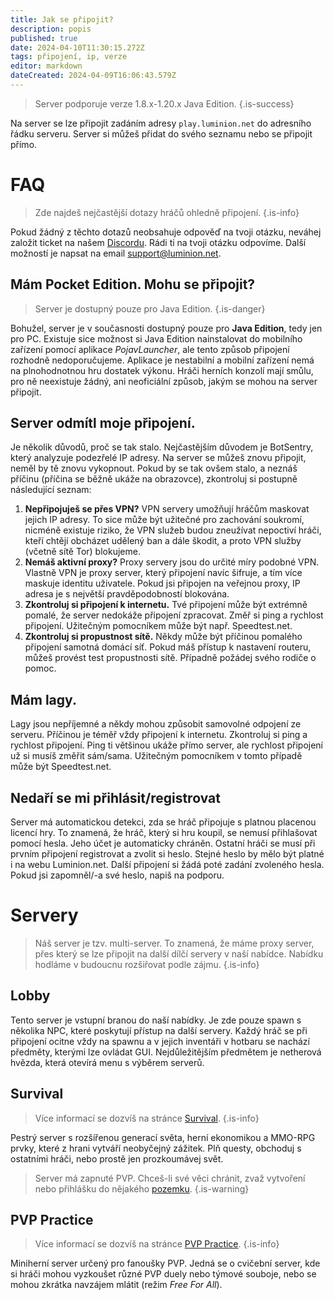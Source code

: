 ```yaml
---
title: Jak se připojit?
description: popis
published: true
date: 2024-04-10T11:30:15.272Z
tags: připojení, ip, verze
editor: markdown
dateCreated: 2024-04-09T16:06:43.579Z
---
```


> Server podporuje verze 1.8.x-1.20.x Java Edition.
{.is-success}

Na server se lze připojit zadáním adresy `play.luminion.net` do adresního řádku serveru. Server si můžeš přidat do svého seznamu nebo se připojit přímo.

# FAQ
> Zde najdeš nejčastější dotazy hráčů ohledně připojení.
{.is-info}

Pokud žádný z těchto dotazů neobsahuje odpověď na tvoji otázku, neváhej založit ticket na našem [Discordu](https://discord.luminion.net). Rádi ti na tvoji otázku odpovíme. Další možností je napsat na email support@luminion.net.

## Mám Pocket Edition. Mohu se připojit?
> Server je dostupný pouze pro Java Edition.
{.is-danger}

Bohužel, server je v současnosti dostupný pouze pro **Java Edition**, tedy jen pro PC. Existuje sice možnost si Java Edition nainstalovat do mobilního zařízení pomocí aplikace *PojavLauncher*, ale tento způsob připojení rozhodně nedoporučujeme. Aplikace je nestabilní a mobilní zařízení nemá na plnohodnotnou hru dostatek výkonu. Hráči herních konzolí mají smůlu, pro ně neexistuje žádný, ani neoficiální způsob, jakým se mohou na server připojit.

## Server odmítl moje připojení.
Je několik důvodů, proč se tak stalo. Nejčastějším důvodem je BotSentry, který analyzuje podezřelé IP adresy. Na server se můžeš znovu připojit, neměl by tě znovu vykopnout. Pokud by se tak ovšem stalo, a neznáš příčinu (příčina se běžně ukáže na obrazovce), zkontroluj si postupně následující seznam:
1. **Nepřipojuješ se přes VPN?** VPN servery umožňují hráčům maskovat jejich IP adresy. To sice může být užitečné pro zachování soukromí, nicméně existuje riziko, že VPN služeb budou zneužívat nepoctiví hráči, kteří chtějí obcházet udělený ban a dále škodit, a proto VPN služby (včetně sítě Tor) blokujeme.
2. **Nemáš aktivní proxy?** Proxy servery jsou do určité míry podobné VPN. Vlastně VPN je proxy server, který připojení navíc šifruje, a tím více maskuje identitu uživatele. Pokud jsi připojen na veřejnou proxy, IP adresa je s největší pravděpodobností blokována.
3. **Zkontroluj si připojení k internetu.** Tvé připojení může být extrémně pomalé, že server nedokáže připojení zpracovat. Změř si ping a rychlost připojení. Užitečným pomocníkem může být např. Speedtest.net.
4. **Zkontroluj si propustnost sítě.** Někdy může být příčinou pomalého připojení samotná domácí síť. Pokud máš přístup k nastavení routeru, můžeš provést test propustnosti sítě. Případně požádej svého rodiče o pomoc.

## Mám lagy.
Lagy jsou nepříjemné a někdy mohou způsobit samovolné odpojení ze serveru. Příčinou je téměř vždy připojení k internetu. Zkontroluj si ping a rychlost připojení. Ping ti většinou ukáže přímo server, ale rychlost připojení už si musíš změřit sám/sama. Užitečným pomocníkem v tomto případě může být Speedtest.net.

## Nedaří se mi přihlásit/registrovat
Server má automatickou detekci, zda se hráč připojuje s platnou placenou licencí hry. To znamená, že hráč, který si hru koupil, se nemusí přihlašovat pomocí hesla. Jeho účet je automaticky chráněn. Ostatní hráči se musí při prvním připojení registrovat a zvolit si heslo. Stejné heslo by mělo být platné i na webu Luminion.net. Další připojení si žádá poté zadání zvoleného hesla. Pokud jsi zapomněl/-a své heslo, napiš na podporu.

# Servery
> Náš server je tzv. multi-server. To znamená, že máme proxy server, přes který se lze připojit na další dílčí servery v naší nabídce. Nabídku hodláme v budoucnu rozšiřovat podle zájmu.
{.is-info}

## Lobby
Tento server je vstupní branou do naší nabídky. Je zde pouze spawn s několika NPC, které poskytují přístup na další servery. Každý hráč se při připojení ocitne vždy na spawnu a v jejich inventáři v hotbaru se nachází předměty, kterými lze ovládat GUI. Nejdůležitějším předmětem je netherová hvězda, která otevírá menu s výběrem serverů.

## Survival
> Více informací se dozvíš na stránce [Survival](survival).
{.is-info}

Pestrý server s rozšířenou generací světa, herní ekonomikou a MMO-RPG prvky, které z hrani vytváří neobyčejný zážitek. Plň questy, obchoduj s ostatními hráči, nebo prostě jen prozkoumávej svět.

> Server má zapnuté PVP. Chceš-li své věci chránit, zvaž vytvoření nebo přihlášku do nějakého [pozemku](pozemky).
{.is-warning}

## PVP Practice
> Více informací se dozvíš na stránce [PVP Practice](pvp-practice).
{.is-info}

Miniherní server určený pro fanoušky PVP. Jedná se o cvičební server, kde si hráči mohou vyzkoušet různé PVP duely nebo týmové souboje, nebo se mohou zkrátka navzájem mlátit (režim *Free For All*).